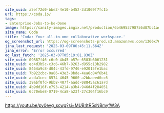 ```yaml
---
site_uuid: a5ef72d0-bbe3-4e10-b452-3d1069f7fc1b
url: https://coda.io/
tags:
- Enterprise-Jobs-to-be-Done
image: https://sanity-images.imgix.net/production/6b46953798756d87bc1ad579a32d2af427ba6d3d-1200x628.png?w=&auto=format%2Ccompress
site_name: Coda
title: 'Coda: Your all-in-one collaborative workspace.'
og_screenshot_url: https://og-screenshots-prod.s3.amazonaws.com/1366x768/80/false/d9cc37c9e295374b4b44803cb550b434857eb82bf038419d25186e2b407f5511.jpeg
jina_last_request: '2025-03-09T06:45:11.564Z'
jina_error: 'Error occurred'
og_last_fetch: '2025-03-07T05:19:01.830Z'
site_uuid: 09887f46-c6c0-4b45-b57e-6503b6061231
site_uuid: ec4d3b5c-c3c6-46b7-8263-d955c13b2982
site_uuid: 8464a9c8-d04c-43fd-9746-e92015fe1bac
site_uuid: 7b922cbc-0a86-43e3-8bde-4ea6c84f6b41
site_uuid: acda1cec-8574-4645-9600-a2bbaeed0cc6
site_uuid: 39abf0fd-9bb8-407f-aadd-08845ac61a7d
site_uuid: 4b9dd16f-e793-4214-a3b4-946d4f284051
site_uuid: 6c70ebe8-0719-4ca8-a23f-27c304f16bc9
---
```


https://youtu.be/pv0evg_scwg?si=MUB4tR5sNBmyfW3A
